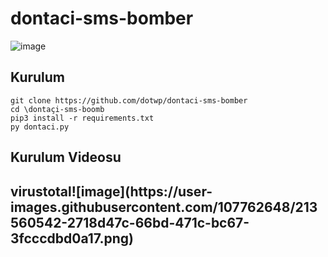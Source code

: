 # dontaci-sms-bomber
![image](https://user-images.githubusercontent.com/107762648/213560542-2718d47c-66bd-471c-bc67-3fcccdbd0a17.png)


<h2>Kurulum</h2>

```console
git clone https://github.com/dotwp/dontaci-sms-bomber
cd \dontaçi-sms-boomb
pip3 install -r requirements.txt
py dontaci.py
```

<h2>Kurulum Videosu</h2>


<h2>virustotal![image](https://user-images.githubusercontent.com/107762648/213560542-2718d47c-66bd-471c-bc67-3fcccdbd0a17.png)</h2>
